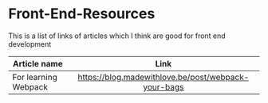 # Front-End-Resources
This is a list of links of articles which I think are good for front end development

|  Article name           | Link                                                           | 
| ------------------------|:--------------------------------------------------------------:|
| For learning Webpack    | https://blog.madewithlove.be/post/webpack-your-bags            |
